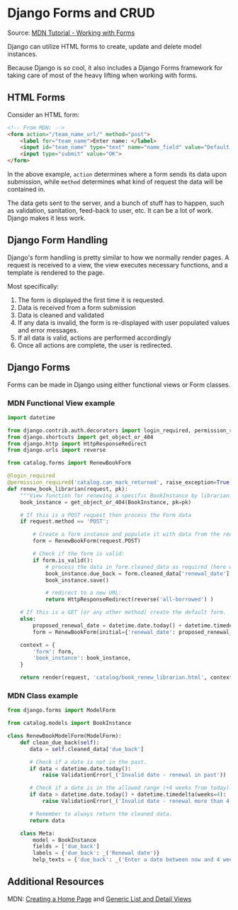 # Django Forms and CRUD

Source: [MDN Tutorial - Working with Forms](https://developer.mozilla.org/en-US/docs/Learn/Server-side/Django/Forms)

Django can utilize HTML forms to create, update and delete model instances.

Because Django is so cool, it also includes a Django Forms framework for taking care of most of the heavy lifting when working with forms.

## HTML Forms

Consider an HTML form:

```HTML
<!-- From MDN: -->
<form action="/team_name_url/" method="post">
    <label for="team_name">Enter name: </label>
    <input id="team_name" type="text" name="name_field" value="Default name for team.">
    <input type="submit" value="OK">
</form>
```

In the above example, `action` determines where a form sends its data upon submission, while `method` determines what kind of request the data will be contained in.

The data gets sent to the server, and a bunch of stuff has to happen, such as validation, sanitation, feed-back to user, etc. It can be a lot of work. Django makes it less work.

## Django Form Handling

Django's form handling is pretty similar to how we normally render pages. A request is received to a view, the view executes necessary functions, and a template is rendered to the page.

Most specifically:

1. The form is displayed the first time it is requested.
2. Data is received from a form submission
3. Data is cleaned and validated
4. If any data is invalid, the form is re-displayed with user populated values and error messages.
5. If all data is valid, actions are performed accordingly
6. Once all actions are complete, the user is redirected.

## Django Forms

Forms can be made in Django using either functional views or Form classes.

### MDN Functional View example

```python
import datetime

from django.contrib.auth.decorators import login_required, permission_required
from django.shortcuts import get_object_or_404
from django.http import HttpResponseRedirect
from django.urls import reverse

from catalog.forms import RenewBookForm

@login_required
@permission_required('catalog.can_mark_returned', raise_exception=True)
def renew_book_librarian(request, pk):
    """View function for renewing a specific BookInstance by librarian."""
    book_instance = get_object_or_404(BookInstance, pk=pk)

    # If this is a POST request then process the Form data
    if request.method == 'POST':

        # Create a form instance and populate it with data from the request (binding):
        form = RenewBookForm(request.POST)

        # Check if the form is valid:
        if form.is_valid():
            # process the data in form.cleaned_data as required (here we just write it to the model due_back field)
            book_instance.due_back = form.cleaned_data['renewal_date']
            book_instance.save()

            # redirect to a new URL:
            return HttpResponseRedirect(reverse('all-borrowed') )

    # If this is a GET (or any other method) create the default form.
    else:
        proposed_renewal_date = datetime.date.today() + datetime.timedelta(weeks=3)
        form = RenewBookForm(initial={'renewal_date': proposed_renewal_date})

    context = {
        'form': form,
        'book_instance': book_instance,
    }

    return render(request, 'catalog/book_renew_librarian.html', context)

```

### MDN Class example

```python
from django.forms import ModelForm

from catalog.models import BookInstance

class RenewBookModelForm(ModelForm):
    def clean_due_back(self):
       data = self.cleaned_data['due_back']

       # Check if a date is not in the past.
       if data < datetime.date.today():
           raise ValidationError(_('Invalid date - renewal in past'))

       # Check if a date is in the allowed range (+4 weeks from today).
       if data > datetime.date.today() + datetime.timedelta(weeks=4):
           raise ValidationError(_('Invalid date - renewal more than 4 weeks ahead'))

       # Remember to always return the cleaned data.
       return data

    class Meta:
        model = BookInstance
        fields = ['due_back']
        labels = {'due_back': _('Renewal date')}
        help_texts = {'due_back': _('Enter a date between now and 4 weeks (default 3).')}

```

## Additional Resources

MDN: [Creating a Home Page](https://developer.mozilla.org/en-US/docs/Learn/Server-side/Django/Home_page) and [Generic List and Detail Views](https://developer.mozilla.org/en-US/docs/Learn/Server-side/Django/Generic_views)

